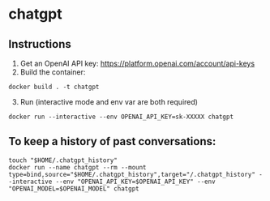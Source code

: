 # chatgpt

## Instructions

1. Get an OpenAI API key: https://platform.openai.com/account/api-keys
2. Build the container:
```
docker build . -t chatgpt
```
3. Run (interactive mode and env var are both required)
```
docker run --interactive --env OPENAI_API_KEY=sk-XXXXX chatgpt
```

## To keep a history of past conversations:

```
touch "$HOME/.chatgpt_history"
docker run --name chatgpt --rm --mount type=bind,source="$HOME/.chatgpt_history",target="/.chatgpt_history" --interactive --env "OPENAI_API_KEY=$OPENAI_API_KEY" --env "OPENAI_MODEL=$OPENAI_MODEL" chatgpt
```
